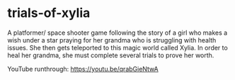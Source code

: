 # trials-of-xylia
A platformer/ space shooter game following the story of a girl who makes a wish under a star praying for her grandma who is struggling
with health issues. She then gets teleported to this magic world called Xylia. In order to heal her grandma, she must complete several 
trials to prove her worth.

YouTube runthrough: https://youtu.be/qrabGieNtwA
